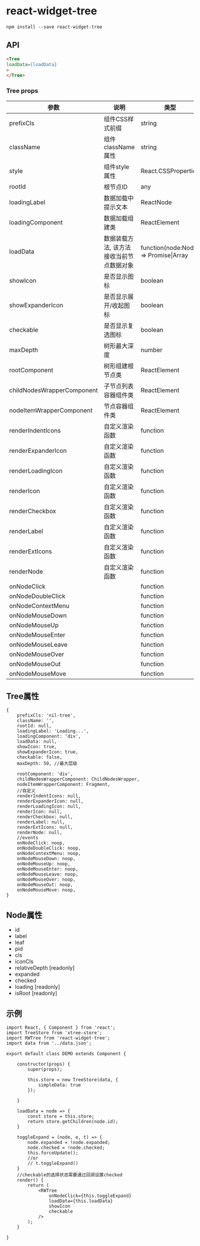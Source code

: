 # react-widget-tree

`npm install --save react-widget-tree`

## API

```html
<Tree 
loadData={loadData}
>
</Tree>
```

### Tree props

| 参数 | 说明 | 类型 | 默认值 |
| --- | --- | --- | --- |
| prefixCls | 组件CSS样式前缀 | string | rw-listbox |
| className | 组件className属性 | string | - |
| style | 组件style属性 | React.CSSProperties | - |
| rootId | 根节点ID | any | null |
| loadingLabel | 数据加载中提示文本 | ReactNode | - |
| loadingComponent | 数据加载组建类 | ReactElement | div |
| loadData | 数据装载方法, 该方法接收当前节点数据对象 | function(node:Node) => Promise\|Array<Node> | - |
| showIcon | 是否显示图标 | boolean | true |
| showExpanderIcon | 是否显示展开/收起图标 | boolean | true |
| checkable | 是否显示复选图标 | boolean | true |
| maxDepth | 树形最大深度 | number | 50 |
| rootComponent | 树形组建根节点类 | ReactElement | div |
| childNodesWrapperComponent | 子节点列表容器组件类 | ReactElement | ChildNodesWrapper |
| nodeItemWrapperComponent | 节点容器组件类 | ReactElement | Fragment |
| renderIndentIcons | 自定义渲染函数 | function | null |
| renderExpanderIcon | 自定义渲染函数 | function | null |
| renderLoadingIcon | 自定义渲染函数 | function | null |
| renderIcon | 自定义渲染函数 | function | null |
| renderCheckbox | 自定义渲染函数 | function | null |
| renderLabel | 自定义渲染函数 | function | null |
| renderExtIcons | 自定义渲染函数 | function | null |
| renderNode | 自定义渲染函数 | function | null |
| onNodeClick |  | function | null |
| onNodeDoubleClick |  | function | null |
| onNodeContextMenu |  | function | null |
| onNodeMouseDown |  | function | null |
| onNodeMouseUp |  | function | null |
| onNodeMouseEnter |  | function | null |
| onNodeMouseLeave |  | function | null |
| onNodeMouseOver |  | function | null |
| onNodeMouseOut |  | function | null |
| onNodeMouseMove |  | function | null |

## Tree属性

```
{
    prefixCls: 'nil-tree',
    className: '',
    rootId: null,
    loadingLabel: 'Loading...',
    loadingComponent: 'div',
    loadData: null,
    showIcon: true,
    showExpanderIcon: true,
    checkable: false,
    maxDepth: 50, //最大层级

    rootComponent: 'div',
    childNodesWrapperComponent: ChildNodesWrapper,
    nodeItemWrapperComponent: Fragment,
    //自定义
    renderIndentIcons: null,
    renderExpanderIcon: null,
    renderLoadingIcon: null,
    renderIcon: null,
    renderCheckbox: null,
    renderLabel: null,
    renderExtIcons: null,
    renderNode: null,
    //events
    onNodeClick: noop,
    onNodeDoubleClick: noop,
    onNodeContextMenu: noop,
    onNodeMouseDown: noop,
    onNodeMouseUp: noop,
    onNodeMouseEnter: noop,
    onNodeMouseLeave: noop,
    onNodeMouseOver: noop,
    onNodeMouseOut: noop,
    onNodeMouseMove: noop,
}
```

## Node属性

- id
- label 
- leaf
- pid 
- cls
- iconCls
- relativeDepth [readonly]
- expanded
- checked
- loading [readonly]
- isRoot  [readonly]

## 示例

```
import React, { Component } from 'react';
import TreeStore from 'xtree-store';
import RWTree from 'react-widget-tree';
import data from '../data.json';

export default class DEMO extends Component {

    constructor(props) {
        super(props);

        this.store = new TreeStore(data, {
            simpleData: true
        });

    }

    loadData = node => {
        const store = this.store;
        return store.getChildren(node.id);
    }

    toggleExpand = (node, e, t) => {
        node.expanded = !node.expanded;
        node.checked = !node.checked;
        this.forceUpdate();
        //or
        // t.toggleExpand()
    }
    //checkable的选择状态需要通过回调设置checked
    render() {
        return (
            <RWTree
                onNodeClick={this.toggleExpand}
                loadData={this.loadData}
                showIcon
                checkable
            />
        );
    }

}

```
